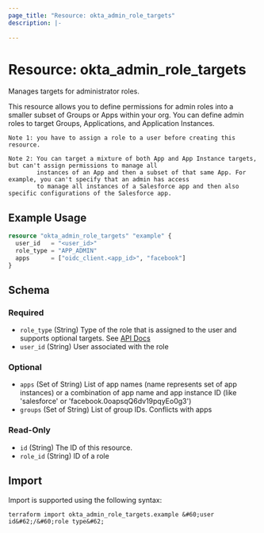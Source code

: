 ```yaml
---
page_title: "Resource: okta_admin_role_targets"
description: |-
  
---
```


# Resource: okta_admin_role_targets



Manages targets for administrator roles.

This resource allows you to define permissions for admin roles into a smaller subset of Groups or Apps within your org.
You can define admin roles to target Groups, Applications, and Application Instances.

```
Note 1: you have to assign a role to a user before creating this resource.

Note 2: You can target a mixture of both App and App Instance targets, but can't assign permissions to manage all
        instances of an App and then a subset of that same App. For example, you can't specify that an admin has access
        to manage all instances of a Salesforce app and then also specific configurations of the Salesforce app.
```


## Example Usage

```terraform
resource "okta_admin_role_targets" "example" {
  user_id   = "<user_id>"
  role_type = "APP_ADMIN"
  apps      = ["oidc_client.<app_id>", "facebook"]
}
```

<!-- schema generated by tfplugindocs -->
## Schema

### Required

- `role_type` (String) Type of the role that is assigned to the user and supports optional targets. See [API Docs](https://developer.okta.com/docs/reference/api/roles/#role-types)
- `user_id` (String) User associated with the role

### Optional

- `apps` (Set of String) List of app names (name represents set of app instances) or a combination of app name and app instance ID (like 'salesforce' or 'facebook.0oapsqQ6dv19pqyEo0g3')
- `groups` (Set of String) List of group IDs. Conflicts with apps

### Read-Only

- `id` (String) The ID of this resource.
- `role_id` (String) ID of a role

## Import

Import is supported using the following syntax:

```shell
terraform import okta_admin_role_targets.example &#60;user id&#62;/&#60;role type&#62;
```
